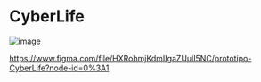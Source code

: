 # CyberLife
![image](https://user-images.githubusercontent.com/70399873/97005139-63091180-1514-11eb-84f4-d2603924ed26.png)

https://www.figma.com/file/HXRohmjKdmIIgaZUulI5NC/prototipo-CyberLife?node-id=0%3A1
